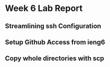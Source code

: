 # Week 6 Lab Report

## Streamlining ssh Configuration




## Setup Github Access from ieng6




## Copy whole directories with scp